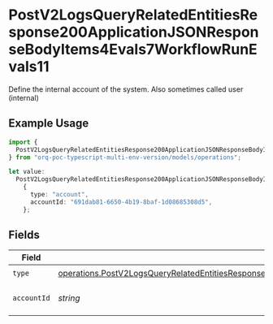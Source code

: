 # PostV2LogsQueryRelatedEntitiesResponse200ApplicationJSONResponseBodyItems4Evals7WorkflowRunEvals11

Define the internal account of the system. Also sometimes called user (internal)

## Example Usage

```typescript
import {
  PostV2LogsQueryRelatedEntitiesResponse200ApplicationJSONResponseBodyItems4Evals7WorkflowRunEvals11,
} from "orq-poc-typescript-multi-env-version/models/operations";

let value:
  PostV2LogsQueryRelatedEntitiesResponse200ApplicationJSONResponseBodyItems4Evals7WorkflowRunEvals11 =
    {
      type: "account",
      accountId: "691dab81-6650-4b19-8baf-1d08685308d5",
    };
```

## Fields

| Field                                                                                                                                                                                                                                                  | Type                                                                                                                                                                                                                                                   | Required                                                                                                                                                                                                                                               | Description                                                                                                                                                                                                                                            |
| ------------------------------------------------------------------------------------------------------------------------------------------------------------------------------------------------------------------------------------------------------ | ------------------------------------------------------------------------------------------------------------------------------------------------------------------------------------------------------------------------------------------------------ | ------------------------------------------------------------------------------------------------------------------------------------------------------------------------------------------------------------------------------------------------------ | ------------------------------------------------------------------------------------------------------------------------------------------------------------------------------------------------------------------------------------------------------ |
| `type`                                                                                                                                                                                                                                                 | [operations.PostV2LogsQueryRelatedEntitiesResponse200ApplicationJSONResponseBodyItems4Evals7WorkflowRunEvals11Type](../../models/operations/postv2logsqueryrelatedentitiesresponse200applicationjsonresponsebodyitems4evals7workflowrunevals11type.md) | :heavy_check_mark:                                                                                                                                                                                                                                     | N/A                                                                                                                                                                                                                                                    |
| `accountId`                                                                                                                                                                                                                                            | *string*                                                                                                                                                                                                                                               | :heavy_check_mark:                                                                                                                                                                                                                                     | The id of the resource                                                                                                                                                                                                                                 |